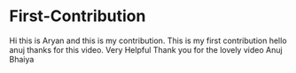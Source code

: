# First-Contribution
Hi this is Aryan and this is my contribution.
This is my first contribution
hello anuj thanks for this video. Very Helpful
Thank you for the lovely video Anuj Bhaiya
